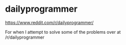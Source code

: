 # dailyprogrammer
https://www.reddit.com/r/dailyprogrammer/

For when I attempt to solve some of the problems over at /r/dailyprogrammer

